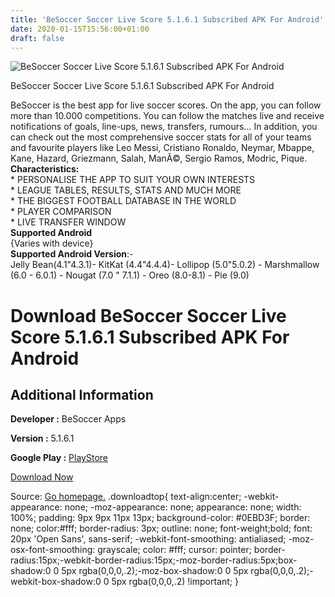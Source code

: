 ```yaml
---
title: 'BeSoccer Soccer Live Score 5.1.6.1 Subscribed APK For Android'
date: 2020-01-15T15:56:00+01:00
draft: false
---
```


![BeSoccer Soccer Live Score 5.1.6.1 Subscribed APK For Android](https://i1.wp.com/apkhome.net/wp-content/uploads/2020/01/BeSoccer-Soccer-Live-Score-5.1.6.1-Subscribed.png "BeSoccer Soccer Live Score 5.1.6.1 Subscribed APK For Android")

  

BeSoccer Soccer Live Score 5.1.6.1 Subscribed APK For Android

BeSoccer is the best app for live soccer scores. On the app, you can follow more than 10.000 competitions. You can follow the matches live and receive notifications of goals, line-ups, news, transfers, rumours... In addition, you can check out the most comprehensive soccer stats for all of your teams and favourite players like Leo Messi, Cristiano Ronaldo, Neymar, Mbappe, Kane, Hazard, Griezmann, Salah, ManÃ©, Sergio Ramos, Modric, Pique.  
**Characteristics:**  
\* PERSONALISE THE APP TO SUIT YOUR OWN INTERESTS  
\* LEAGUE TABLES, RESULTS, STATS AND MUCH MORE  
\* THE BIGGEST FOOTBALL DATABASE IN THE WORLD  
\* PLAYER COMPARISON  
\* LIVE TRANSFER WINDOW  
**Supported Android**  
{Varies with device}  
**Supported Android Version**:-  
Jelly Bean(4.1"4.3.1)- KitKat (4.4"4.4.4)- Lollipop (5.0"5.0.2) - Marshmallow (6.0 - 6.0.1) - Nougat (7.0 " 7.1.1) - Oreo (8.0-8.1) - Pie (9.0)

Download BeSoccer Soccer Live Score 5.1.6.1 Subscribed APK For Android
======================================================================

Additional Information
----------------------

**Developer :** BeSoccer Apps

**Version :** 5.1.6.1

**Google Play :** [PlayStore](https://play.google.com/store/apps/details?id=com.resultadosfutbol.mobile)

  

[Download Now](https://store4app.co/post/besoccer-soccer-live-score-5-1-6-1-subscribed-apk-for-android_1579100093)

  
Source: [Go homepage.](https://store4app.co/post/besoccer-soccer-live-score-5-1-6-1-subscribed-apk-for-android_1579100093) .downloadtop{ text-align:center; -webkit-appearance: none; -moz-appearance: none; appearance: none; width: 100%; padding: 9px 9px 11px 13px; background-color: #0EBD3F; border: none; color:#fff; border-radius: 3px; outline: none; font-weight;bold; font: 20px 'Open Sans', sans-serif; -webkit-font-smoothing: antialiased; -moz-osx-font-smoothing: grayscale; color: #fff; cursor: pointer; border-radius:15px;-webkit-border-radius:15px;-moz-border-radius:5px;box-shadow:0 0 5px rgba(0,0,0,.2);-moz-box-shadow:0 0 5px rgba(0,0,0,.2);-webkit-box-shadow:0 0 5px rgba(0,0,0,.2) !important; }